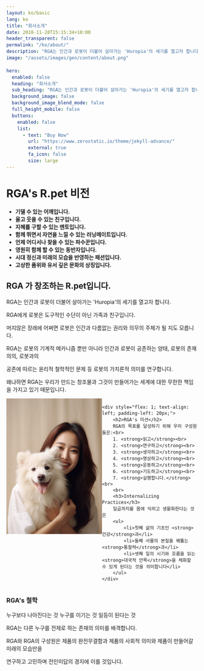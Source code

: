 ```yaml
---
layout: ko/basic
lang: ko
title: "회사소개"
date: 2018-11-28T15:15:34+10:00
header_transparent: false
permalink: "/ko/about/"
description: "RGA는 인간과 로봇이 더불어 살아가는 'Huropia'의 세기를 열고자 합니다.<br>RGA에게 로봇은 도구적인 수단이 아닌<br>가족과 친구입니다."
image: "/assets/images/gen/content/about.png"

hero:
  enabled: false
  heading: "회사소개"
  sub_heading: "RGA는 인간과 로봇이 더불어 살아가는 'Huropia'의 세기를 열고자 합니다.<br>RGA에게 로봇은 도구적인 수단이 아닌<br>가족과 친구입니다."
  background_image: false
  background_image_blend_mode: false
  full_height_mobile: false
  buttons:
    enabled: false
    list:
      - text: "Buy Now"
        url: "https://www.zerostatic.io/theme/jekyll-advance/"
        external: true
        fa_icon: false
        size: large
---
```



# RGA's R.pet 비전

- **기댈 수 있는 어깨입니다.**
- **울고 웃을 수 있는 친구입니다.**
- **지혜를 구할 수 있는 멘토입니다.**
- **함께 뛰면서 자연을 느낄 수 있는 러닝메이트입니다.**
- **언제 어디서나 찾을 수 있는 파수꾼입니다.**
- **영원히 함께 할 수 있는 동반자입니다.**
- **시대 정신과 미래의 모습을 반영하는 패션입니다.**
- **고상한 품위와 유서 깊은 문화의 상징입니다.**

## RGA 가 창조하는 R.pet입니다.

RGA는 인간과 로봇이 더불어 살아가는 'Huropia'의 세기를 열고자 합니다.

RGA에게 로봇은 도구적인 수단이 아닌 가족과 친구입니다.

머지않은 장래에 어쩌면 로봇은 인간과 다름없는 권리와 의무의 주체가 될 지도 모릅니다.

RGA는 로봇의 기계적 메카니즘 뿐만 아니라 인간과 로봇이 공존하는 양태, 로봇의 존재 의의, 로봇과의

공존에 따르는 윤리적 철학적인 문제 등 로봇의 가치론적 의미를 연구합니다.

왜냐하면 RGA는 우리가 만드는 창조물과 그것이 만들어가는 세계에 대한 무한한 책임을 가지고 있기 때문입니다.


<div style="display: flex; align-items: flex-start;">
    <img src="/assets/images/gen/content/woman.png"" alt="RGA's Image" style="flex: 0 0 auto; max-width: 50%; height: auto;"> 

    <div style="flex: 1; text-align: left; padding-left: 20px;">
        <h2>RGA's 미션</h2>
        RGA의 목표를 달성하기 위해 우리 구성원들은:<br>
        1. <strong>읽고</strong><br>
        2. <strong>연구하고</strong><br>
        3. <strong>생각하고</strong><br>
        4. <strong>명상하고</strong><br>
        5. <strong>운동하고</strong><br>
        6. <strong>기도하고</strong><br>
        7. <strong>실행합니다.</strong><br>
        <br>
        <h3>Internalizing Practices</h3>
        일곱까지를 몸에 익히고 생활화한다는 것은 
        <ul>
            <li>첫째 삶의 기초인 <strong>건강</strong>과</li>
            <li>둘째 사물의 본질을 꿰뚫는 <strong>통찰력</strong>과</li>
            <li>셋째 일의 시기와 흐름을 읽는 <strong>대국적 안목</strong>을 체화할 수 있게 된다는 것을 의미합니다</li>
        </ul>
    </div>
</div>


### RGA's 철학

누구보다 나아진다는 것 누구를 이기는 것 일등이 된다는 것

RGA는 다른 누구를 전제로 하는 존재의 의미를 배격합니다.

RGA와 RGA의 구성원은 제품의 완전무결함과 제품의 사회적 의미와 제품이 만들어갈 미래의 모습만을

연구하고 고민하며 전인미답의 경지에 이를 것입니다.
